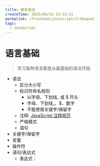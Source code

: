 ```yaml
---
title: 基本语法
createTime: 2025/08/14 23:23:11
permalink: /frontend/javascript/2rt6ogad/
tags:
  - JavaScript
---
```


# 语言基础

> 学习每种语言都是从最基础的语法开始

- 语法
  - 区分大小写
  - 标识符命名规则
    - 以字母、下划线\_ 或 $ 开头
    - 字母、下划线\_、$、数字
    - 不能使用关键字/保留字
  - 注释: [JavaScript 注释规范](!./../../comment.md)
  - 严格模式
  - 语句
- 关键字/保留字
- 变量
- 操作符
- 语句/表达式
  - 表达式：
